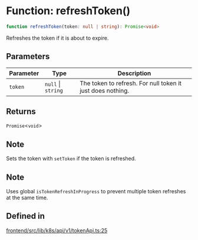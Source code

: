 # Function: refreshToken()

```ts
function refreshToken(token: null | string): Promise<void>
```

Refreshes the token if it is about to expire.

## Parameters

| Parameter | Type | Description |
| ------ | ------ | ------ |
| `token` | `null` \| `string` | The token to refresh. For null token it just does nothing. |

## Returns

`Promise`\<`void`\>

## Note

Sets the token with `setToken` if the token is refreshed.

## Note

Uses global `isTokenRefreshInProgress` to prevent multiple token
refreshes at the same time.

## Defined in

[frontend/src/lib/k8s/api/v1/tokenApi.ts:25](https://github.com/headlamp-k8s/headlamp/blob/2481a1c9f2b4a69a9320466e7a455215b14b97b0/frontend/src/lib/k8s/api/v1/tokenApi.ts#L25)
